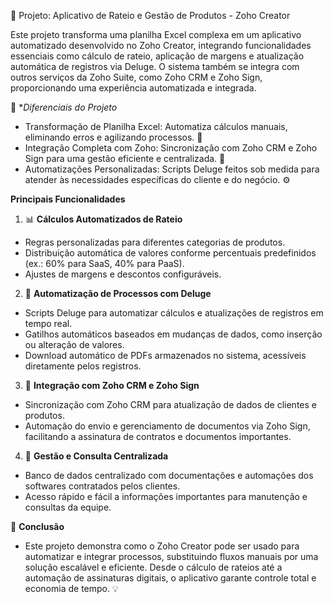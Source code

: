 🚀 Projeto: Aplicativo de Rateio e Gestão de Produtos - Zoho Creator

Este projeto transforma uma planilha Excel complexa em um aplicativo automatizado desenvolvido no Zoho Creator, integrando funcionalidades essenciais como cálculo de rateio, aplicação de margens e atualização automática de registros via Deluge. O sistema também se integra com outros serviços da Zoho Suite, como Zoho CRM e Zoho Sign, proporcionando uma experiência automatizada e integrada.

🌟 **Diferenciais do Projeto*
- Transformação de Planilha Excel: Automatiza cálculos manuais, eliminando erros e agilizando processos. 🔄
- Integração Completa com Zoho: Sincronização com Zoho CRM e Zoho Sign para uma gestão eficiente e centralizada. 🔗 
- Automatizações Personalizadas: Scripts Deluge feitos sob medida para atender às necessidades específicas do cliente e do negócio. ⚙️ 

**Principais Funcionalidades**
1. 📊 **Cálculos Automatizados de Rateio**
- Regras personalizadas para diferentes categorias de produtos.
- Distribuição automática de valores conforme percentuais predefinidos (ex.: 60% para SaaS, 40% para PaaS).
- Ajustes de margens e descontos configuráveis.

2. 🤖 **Automatização de Processos com Deluge**
- Scripts Deluge para automatizar cálculos e atualizações de registros em tempo real.
- Gatilhos automáticos baseados em mudanças de dados, como inserção ou alteração de valores.
- Download automático de PDFs armazenados no sistema, acessíveis diretamente pelos registros.

3. 🔗 **Integração com Zoho CRM e Zoho Sign**
- Sincronização com Zoho CRM para atualização de dados de clientes e produtos.
- Automação do envio e gerenciamento de documentos via Zoho Sign, facilitando a assinatura de contratos e documentos importantes.

4. 📂 **Gestão e Consulta Centralizada**
- Banco de dados centralizado com documentações e automações dos softwares contratados pelos clientes.
- Acesso rápido e fácil a informações importantes para manutenção e consultas da equipe.

📝 **Conclusão**
- Este projeto demonstra como o Zoho Creator pode ser usado para automatizar e integrar processos, substituindo fluxos manuais por uma solução escalável e eficiente. Desde o cálculo de rateios até a automação de assinaturas digitais, o aplicativo garante controle total e economia de tempo. 💡
